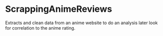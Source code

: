 # ScrappingAnimeReviews
 Extracts and clean data from an anime website to do an analysis later look for correlation to the anime rating.
